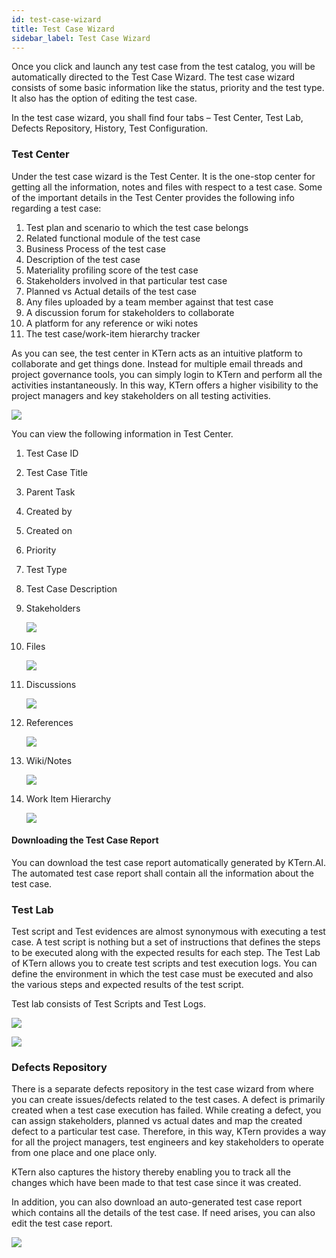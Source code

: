 ```yaml
---
id: test-case-wizard
title: Test Case Wizard
sidebar_label: Test Case Wizard
---
```


Once you click and launch any test case from the test catalog, you will be automatically directed to the Test Case Wizard. The test case wizard consists of some basic information like the status, priority and the test type. It also has the option of editing the test case.

In the test case wizard, you shall find four tabs – Test Center, Test Lab, Defects Repository, History, Test Configuration.

### Test Center

Under the test case wizard is the Test Center. It is the one-stop center for getting all the information, notes and files with respect to a test case. Some of the important details in the Test Center provides the following info regarding a test case:

1. Test plan and scenario to which the test case belongs
2. Related functional module of the test case
3. Business Process of the test case
4. Description of the test case
5. Materiality profiling score of the test case
6. Stakeholders involved in that particular test case
7. Planned vs Actual details of the test case
8. Any files uploaded by a team member against that test case
9. A discussion forum for stakeholders to collaborate
10.   A platform for any reference or wiki notes
11.   The test case/work-item hierarchy tracker

As you can see, the test center in KTern acts as an intuitive platform to collaborate and get things done. Instead for multiple email threads and project governance tools, you can simply login to KTern and perform all the activities instantaneously. In this way, KTern offers a higher visibility to the project managers and key stakeholders on all testing activities.

![](https://storage.googleapis.com/ktern-docs-files/test-wizard-1.png)

You can view the following information in Test Center.

1. Test Case ID
2. Test Case Title
3. Parent Task
4. Created by
5. Created on
6. Priority
7. Test Type
8. Test Case Description
9. Stakeholders

   ![](https://storage.googleapis.com/ktern-docs-files/test-wizard-2.png)

10.   Files

      ![](https://storage.googleapis.com/ktern-docs-files/test-wizard-3.png)

11.   Discussions

      ![](https://storage.googleapis.com/ktern-docs-files/test-wizard-4.png)

12.   References

      ![](https://storage.googleapis.com/ktern-docs-files/test-wizard-5.png)

13.   Wiki/Notes

      ![](https://storage.googleapis.com/ktern-docs-files/test-wizard-6.png)

14.   Work Item Hierarchy

      ![](https://storage.googleapis.com/ktern-docs-files/test-wizard-7.png)

#### Downloading the Test Case Report

You can download the test case report automatically generated by KTern.AI. The automated test case report shall contain all the information about the test case.

### Test Lab

Test script and Test evidences are almost synonymous with executing a test case. A test script is nothing but a set of instructions that defines the steps to be executed along with the expected results for each step. The Test Lab of KTern allows you to create test scripts and test execution logs. You can define the environment in which the test case must be executed and also the various steps and expected results of the test script.

Test lab consists of Test Scripts and Test Logs.

![](https://storage.googleapis.com/ktern-docs-files/test-wizard-8.png)

![](https://storage.googleapis.com/ktern-docs-files/test-wizard-9.png)

### Defects Repository

There is a separate defects repository in the test case wizard from where you can create issues/defects related to the test cases. A defect is primarily created when a test case execution has failed. While creating a defect, you can assign stakeholders, planned vs actual dates and map the created defect to a particular test case. Therefore, in this way, KTern provides a way for all the project managers, test engineers and key stakeholders to operate from one place and one place only.

KTern also captures the history thereby enabling you to track all the changes which have been made to that test case since it was created.

In addition, you can also download an auto-generated test case report which contains all the details of the test case. If need arises, you can also edit the test case report.

![](https://storage.googleapis.com/ktern-docs-files/test-wizard-10.png)
